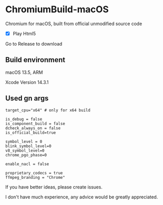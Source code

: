 # ChromiumBuild-macOS

Chromium for macOS, built from official unmodified source code

- [x] Play Html5

Go to Release to download

## Build environment

macOS 13.5, ARM

Xcode Version 14.3.1

## Used gn args

```args
target_cpu="x64" # only for x64 build

is_debug = false
is_component_build = false
dcheck_always_on = false
is_official_build=true

symbol_level = 0
blink_symbol_level=0
v8_symbol_level=0
chrome_pgo_phase=0

enable_nacl = false

proprietary_codecs = true
ffmpeg_branding = "Chrome"
```

If you have better ideas, please create issues.

I don't have much experience, any advice would be greatly appreciated.
